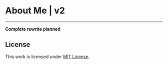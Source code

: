 # About Me | v2

----

**Complete rewrite planned**

## License

This work is licensed under [MIT License](/LICENSE.txt).
